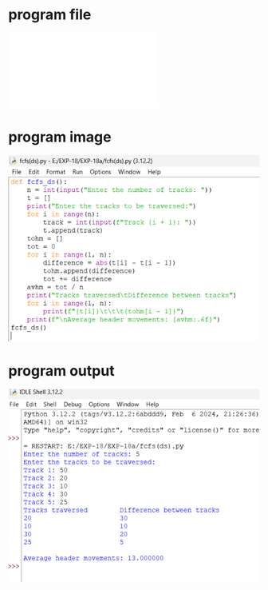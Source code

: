 # program file
![program_file](fcfs(ds).py)

# program image
![program_image](fcfs(ds)_program.png)

# program output
![program_output](fcfs(ds)_output.png)
